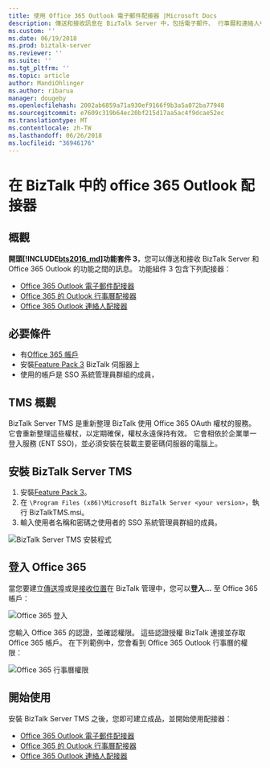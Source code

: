 ```yaml
---
title: 使用 Office 365 Outlook 電子郵件配接器 |Microsoft Docs
description: 傳送和接收訊息在 BizTalk Server 中，包括電子郵件、 行事曆和連絡人中使用 Office 365 Outlook 配接器的概觀
ms.custom: ''
ms.date: 06/19/2018
ms.prod: biztalk-server
ms.reviewer: ''
ms.suite: ''
ms.tgt_pltfrm: ''
ms.topic: article
author: MandiOhlinger
ms.author: ribarua
manager: dougeby
ms.openlocfilehash: 2002ab6859a71a930ef9166f9b3a5a072ba77948
ms.sourcegitcommit: e7609c319b64ec20bf215d17aa5ac4f9dcae52ec
ms.translationtype: MT
ms.contentlocale: zh-TW
ms.lasthandoff: 06/26/2018
ms.locfileid: "36946176"
---
```

# <a name="office-365-outlook-adapters-in-biztalk"></a>在 BizTalk 中的 office 365 Outlook 配接器

## <a name="overview"></a>概觀
**開頭[!INCLUDE[bts2016_md](../includes/bts2016-md.md)]功能套件 3**，您可以傳送和接收 BizTalk Server 和 Office 365 Outlook 的功能之間的訊息。 功能組件 3 包含下列配接器：

- [Office 365 Outlook 電子郵件配接器](office365-mail-adapter.md)
- [Office 365 的 Outlook 行事曆配接器](office365-calendar-adapter.md)
- [Office 365 Outlook 連絡人配接器](office365-contact-adapter.md)

## <a name="prerequisites"></a>必要條件

* 有[Office 365 帳戶](https://outlook.office365.com)
* 安裝[Feature Pack 3](https://aka.ms/bts2016fp3) BizTalk 伺服器上
* 使用的帳戶是 SSO 系統管理員群組的成員，

## <a name="tms-overview"></a>TMS 概觀

BizTalk Server TMS 是重新整理 BizTalk 使用 Office 365 OAuth 權杖的服務。 它會重新整理這些權杖，以定期確保，權杖永遠保持有效。 它會相依於企業單一登入服務 (ENT SSO)，並必須安裝在裝載主要密碼伺服器的電腦上。 

## <a name="install-biztalk-server-tms"></a>安裝 BizTalk Server TMS

1. 安裝[Feature Pack 3](https://aka.ms/bts2016fp3)。
2. 在  `\Program Files (x86)\Microsoft BizTalk Server <your version>`，執行 BizTalkTMS.msi。
3. 輸入使用者名稱和密碼之使用者的 SSO 系統管理員群組的成員。 

![BizTalk Server TMS 安裝程式](../core/media/BizTalk-TMS.png)

## <a name="sign-in-to-office-365"></a>登入 Office 365

當您要建立[傳送埠](how-to-create-a-send-port2.md)或是[接收位置](how-to-create-a-receive-location.md)在 BizTalk 管理中，您可以**登入...** 至 Office 365 帳戶：

  ![Office 365 登入](../core/media/office365-signin.png)

您輸入 Office 365 的認證，並確認權限。 這些認證授權 BizTalk 連接並存取 Office 365 帳戶。 在下列範例中，您會看到 Office 365 Outlook 行事曆的權限：

  ![Office 365 行事曆權限](../core/media/office365-calendar-permissions.png)

## <a name="get-started"></a>開始使用
安裝 BizTalk Server TMS 之後，您即可建立成品，並開始使用配接器：

- [Office 365 Outlook 電子郵件配接器](./office365-mail-adapter.md)
- [Office 365 的 Outlook 行事曆配接器](./office365-calendar-adapter.md)
- [Office 365 Outlook 連絡人配接器](./office365-contact-adapter.md)
